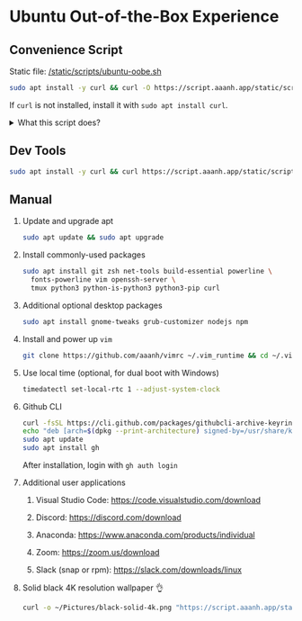 # Ubuntu Out-of-the-Box Experience

## Convenience Script

Static file: [/static/scripts/ubuntu-oobe.sh](/static/scripts/ubuntu-oobe.sh)

```bash
sudo apt install -y curl && curl -O https://script.aaanh.app/static/scripts/ubuntu-oobe.sh && bash ./ubuntu-oobe.sh
```

If `curl` is not installed, install it with `sudo apt install curl`.

<details>
    <summary>What this script does?</summary>
    <ul>
        <li>Use apt to update and upgrade</li>
        <li>Install packages: git, zsh, net-tools, build-essential, powerline, fonts-powerline, vim, openssh-server, tmux, python3, python-is-python3 python3-pip.</li>
        <li>Set up and configure zsh, oh-my-zsh, zsh-highlighting, zsh theme.</li>
    </ul>
</details>

## Dev Tools

```bash
sudo apt install -y curl && curl https://script.aaanh.app/static/scripts/ubuntu-dev-tools.sh | bash
```

## Manual

1. Update and upgrade apt
   ```sh
   sudo apt update && sudo apt upgrade
   ```
1. Install commonly-used packages
   ```sh
   sudo apt install git zsh net-tools build-essential powerline \
     fonts-powerline vim openssh-server \
     tmux python3 python-is-python3 python3-pip curl
   ```
1. Additional optional desktop packages
   ```sh
   sudo apt install gnome-tweaks grub-customizer nodejs npm
   ```
1. Install and power up `vim`
   ```sh
   git clone https://github.com/aaanh/vimrc ~/.vim_runtime && cd ~/.vim_runtime && ./install_awesome_vimrc.sh
   ```
1. Use local time (optional, for dual boot with Windows)
   ```sh
   timedatectl set-local-rtc 1 --adjust-system-clock
   ```
1. Github CLI
   ```sh
   curl -fsSL https://cli.github.com/packages/githubcli-archive-keyring.gpg | sudo dd of=/usr/share/keyrings/githubcli-archive-keyring.gpg
   echo "deb [arch=$(dpkg --print-architecture) signed-by=/usr/share/keyrings/githubcli-archive-keyring.gpg] https://cli.github.com/packages stable main" | sudo tee /etc/apt/sources.list.d/github-cli.list > /dev/null
   sudo apt update
   sudo apt install gh
   ```
   After installation, login with `gh auth login`
1. Additional user applications

   1. Visual Studio Code: <https://code.visualstudio.com/download>

   1. Discord: <https://discord.com/download>

   1. Anaconda: <https://www.anaconda.com/products/individual>

   1. Zoom: <https://zoom.us/download>

   1. Slack (snap or rpm): <https://slack.com/downloads/linux>

1. Solid black 4K resolution wallpaper 👌
   ```sh
   curl -o ~/Pictures/black-solid-4k.png "https://script.aaanh.app/static/images/black-solid-4k.png"
   ```
